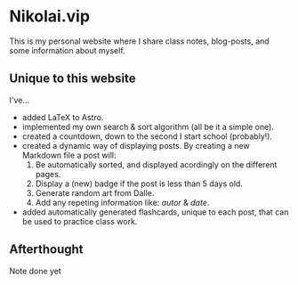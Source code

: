 # Nikolai.vip
This is my personal website where I share class notes, blog-posts, and some information about myself.

## Unique to this website
I've...
* added LaTeX to Astro.
* implemented my own search & sort algorithm (all be it a simple one).
* created a countdown, down to the second I start school (probably!).
* created a dynamic way of displaying posts. By creating a new Markdown file a post will:
    1. Be automatically sorted, and displayed acordingly on the different pages.
    2. Display a (new) badge if the post is less than 5 days old.
    3. Generate random art from Dalle.
    4. Add any repeting information like: *autor* & *date*.
* added automatically generated flashcards, unique to each post, that can be used to practice class work.

## Afterthought
Note done yet